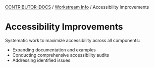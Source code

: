 <!-- Generated breadcrumbs - DO NOT EDIT -->

[CONTRIBUTOR-DOCS](../../README.md) / [Workstream Info](../README.md) / Accessibility Improvements

<!-- Document title (editable) -->

# Accessibility Improvements

<!-- Document content (editable) -->

Systematic work to maximize accessibility across all components:

- Expanding documentation and examples
- Conducting comprehensive accessibility audits
- Addressing identified issues
